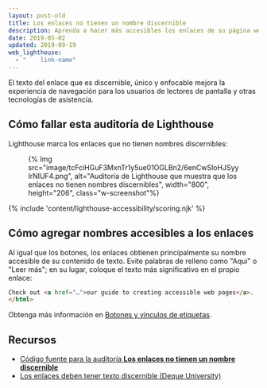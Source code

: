 ```yaml
---
layout: post-old
title: Los enlaces no tienen un nombre discernible
description: Aprenda a hacer más accesibles los enlaces de su página web al asegurar que tengan nombres que puedan ser interpretados por tecnologías de asistencia.
date: 2019-05-02
updated: 2019-09-19
web_lighthouse:
  - "    link-name"
---
```


El texto del enlace que es discernible, único y enfocable mejora la experiencia de navegación para los usuarios de lectores de pantalla y otras tecnologías de asistencia.

## Cómo fallar esta auditoría de Lighthouse

Lighthouse marca los enlaces que no tienen nombres discernibles:

<figure class="w-figure">{% Img src="image/tcFciHGuF3MxnTr1y5ue01OGLBn2/6enCwSloHJSyylrNIUF4.png", alt="Auditoría de Lighthouse que muestra que los enlaces no tienen nombres discernibles", width="800", height="206", class="w-screenshot"%}</figure>

{% include 'content/lighthouse-accessibility/scoring.njk' %}

## Cómo agregar nombres accesibles a los enlaces

Al igual que los botones, los enlaces obtienen principalmente su nombre accesible de su contenido de texto. Evite palabras de relleno como "Aquí" o "Leer más"; en su lugar, coloque el texto más significativo en el propio enlace:

```html
Check out <a href="…">our guide to creating accessible web pages</a>.
</html>
```

Obtenga más información en [Botones y vínculos de etiquetas](/labels-and-text-alternatives#label-buttons-and-links).

## Recursos

- [Código fuente para la auditoría **Los enlaces no tienen un nombre discernible**](https://github.com/GoogleChrome/lighthouse/blob/master/lighthouse-core/audits/accessibility/link-name.js)
- [Los enlaces deben tener texto discernible (Deque University)](https://dequeuniversity.com/rules/axe/3.3/link-name)
